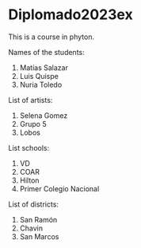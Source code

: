 # Diplomado2023ex
This is a course in phyton.

Names of the students:
1. Matías Salazar
2. Luis Quispe
3. Nuria Toledo

List of artists:
1. Selena Gomez
2. Grupo 5
3. Lobos

List schools:
1. VD
2. COAR
3. Hilton
4. Primer Colegio Nacional

List of districts:
1. San Ramón
2. Chavin
3. San Marcos
   
